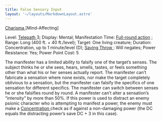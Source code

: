 ```yaml
---
title: False Sensory Input
layout: '~/layouts/MarkdownLayout.astro'
---
```

[ Charisma ](/modern.d20.srd/basics/ability.scores) [Mind-Affecting]

Level: [ Telepath ](/modern.d20.srd/classes/advanced/telepath) 3; Display:
Mental; Manifestation Time: [ Full-round action](/modern.d20.srd/combat/full.round.actions) ; Range: Long (400 ft. + 40
ft./level); Target: One living creature; Duration: Concentration, up to 1
minute/level (D); [ Saving Throw ](/modern.d20.srd/basics/saving.throws) :
Will negates; Power Resistance: Yes; Power Point Cost: 5

The manifester has a limited ability to falsify one of the target’s senses.
The subject thinks he or she sees, hears, smells, tastes, or feels something
other than what his or her senses actually report. The manifester can’t
fabricate a sensation where none exists, nor make the target completely
oblivious to a sensation, but the manifester can falsify the specifics of one
sensation for different specifics. The manifester can switch between senses he
or she falsifies round by round. A manifester can’t alter a sensation’s
“intensity” by more than 50%. If this power is used to distract an enemy
psionic character who is attempting to manifest a power, the enemy must make a
[ Concentration ](/modern.d20.srd/skills/concentration) check as if against a
non-damaging power (the DC equals the distracting power’s save DC + 3 in this
case).

